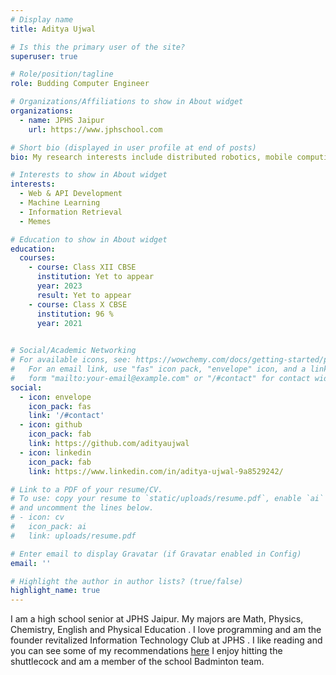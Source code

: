 ```yaml
---
# Display name
title: Aditya Ujwal

# Is this the primary user of the site?
superuser: true

# Role/position/tagline
role: Budding Computer Engineer

# Organizations/Affiliations to show in About widget
organizations:
  - name: JPHS Jaipur
    url: https://www.jphschool.com

# Short bio (displayed in user profile at end of posts)
bio: My research interests include distributed robotics, mobile computing and programmable matter.

# Interests to show in About widget
interests:
  - Web & API Development
  - Machine Learning
  - Information Retrieval
  - Memes

# Education to show in About widget
education:
  courses:
    - course: Class XII CBSE 
      institution: Yet to appear
      year: 2023
      result: Yet to appear
    - course: Class X CBSE
      institution: 96 %
      year: 2021

    
# Social/Academic Networking
# For available icons, see: https://wowchemy.com/docs/getting-started/page-builder/#icons
#   For an email link, use "fas" icon pack, "envelope" icon, and a link in the
#   form "mailto:your-email@example.com" or "/#contact" for contact widget.
social:
  - icon: envelope
    icon_pack: fas
    link: '/#contact'
  - icon: github
    icon_pack: fab
    link: https://github.com/adityaujwal
  - icon: linkedin
    icon_pack: fab
    link: https://www.linkedin.com/in/aditya-ujwal-9a8529242/

# Link to a PDF of your resume/CV.
# To use: copy your resume to `static/uploads/resume.pdf`, enable `ai` icons in `params.toml`,
# and uncomment the lines below.
# - icon: cv
#   icon_pack: ai
#   link: uploads/resume.pdf

# Enter email to display Gravatar (if Gravatar enabled in Config)
email: ''

# Highlight the author in author lists? (true/false)
highlight_name: true
---
```


I am a high school senior at JPHS Jaipur. My majors are Math, Physics, Chemistry, English and Physical Education . I love programming and am the founder revitalized  Information Technology Club at JPHS .
I like reading and you can see some of my recommendations [here](https://www.goodreads.com/review/list/154343613?ref=nav_mybooks)
I enjoy hitting the shuttlecock and am a member of the school Badminton team.

